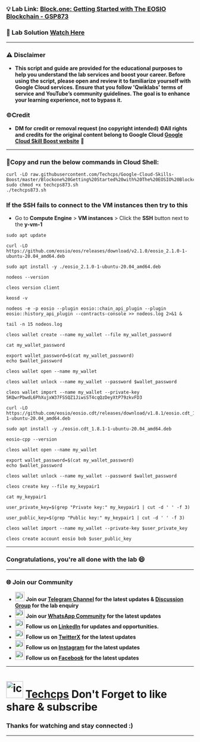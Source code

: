 
### 💡 Lab Link: [Block.one: Getting Started with The EOSIO Blockchain - GSP873](https://www.cloudskillsboost.google/focuses/18269?parent=catalog)

### 🚀 Lab Solution [Watch Here](https://youtu.be/QieAOMw3I_8)

---

### ⚠️ Disclaimer
- **This script and guide are provided for  the educational purposes to help you understand the lab services and boost your career. Before using the script, please open and review it to familiarize yourself with Google Cloud services. Ensure that you follow 'Qwiklabs' terms of service and YouTube’s community guidelines. The goal is to enhance your learning experience, not to bypass it.**

### ©Credit
- **DM for credit or removal request (no copyright intended) ©All rights and credits for the original content belong to Google Cloud [Google Cloud Skill Boost website](https://www.cloudskillsboost.google/)** 🙏

---

### 🚨Copy and run the below commands in Cloud Shell:


```
curl -LO raw.githubusercontent.com/Techcps/Google-Cloud-Skills-Boost/master/Blockone%20Getting%20Started%20with%20The%20EOSIO%20Blockchain/techcps873.sh
sudo chmod +x techcps873.sh
./techcps873.sh
```
### If the SSH fails to connect to the VM instances then try to this 
- Go to **Compute Engine** > **VM instances** > Click the **SSH** button next to the **y-vm-1**

```
sudo apt update

curl -LO https://github.com/eosio/eos/releases/download/v2.1.0/eosio_2.1.0-1-ubuntu-20.04_amd64.deb

sudo apt install -y ./eosio_2.1.0-1-ubuntu-20.04_amd64.deb

nodeos --version

cleos version client

keosd -v

nodeos -e -p eosio --plugin eosio::chain_api_plugin --plugin eosio::history_api_plugin --contracts-console >> nodeos.log 2>&1 &

tail -n 15 nodeos.log

cleos wallet create --name my_wallet --file my_wallet_password

cat my_wallet_password

export wallet_password=$(cat my_wallet_password)
echo $wallet_password

cleos wallet open --name my_wallet

cleos wallet unlock --name my_wallet --password $wallet_password

cleos wallet import --name my_wallet --private-key 5KQwrPbwdL6PhXujxW37FSSQZ1JiwsST4cqQzDeyXtP79zkvFD3

curl -LO https://github.com/eosio/eosio.cdt/releases/download/v1.8.1/eosio.cdt_1.8.1-1-ubuntu-20.04_amd64.deb

sudo apt install -y ./eosio.cdt_1.8.1-1-ubuntu-20.04_amd64.deb

eosio-cpp --version

cleos wallet open --name my_wallet

export wallet_password=$(cat my_wallet_password)
echo $wallet_password

cleos wallet unlock --name my_wallet --password $wallet_password

cleos create key --file my_keypair1

cat my_keypair1

user_private_key=$(grep "Private key:" my_keypair1 | cut -d ' ' -f 3)

user_public_key=$(grep "Public key:" my_keypair1 | cut -d ' ' -f 3)

cleos wallet import --name my_wallet --private-key $user_private_key

cleos create account eosio bob $user_public_key
```

---

### Congratulations, you're all done with the lab 😄

---

### 🌐 Join our Community

- <img src="https://github.com/user-attachments/assets/a4a4b767-151c-461d-bca1-da6d4c0cd68a" alt="icon" width="25" height="25"> **Join our [Telegram Channel](https://t.me/Techcps) for the latest updates & [Discussion Group](https://t.me/Techcpschat) for the lab enquiry**
- <img src="https://github.com/user-attachments/assets/aa10b8b2-5424-40bc-8911-7969f29f6dae" alt="icon" width="25" height="25"> **Join our [WhatsApp Community](https://whatsapp.com/channel/0029Va9nne147XeIFkXYv71A) for the latest updates**
- <img src="https://github.com/user-attachments/assets/b9da471b-2f46-4d39-bea9-acdb3b3a23b0" alt="icon" width="25" height="25"> **Follow us on [LinkedIn](https://www.linkedin.com/company/techcps/) for updates and opportunities.**
- <img src="https://github.com/user-attachments/assets/a045f610-775d-432a-b171-97a2d19718e2" alt="icon" width="25" height="25"> **Follow us on [TwitterX](https://twitter.com/Techcps_/) for the latest updates**
- <img src="https://github.com/user-attachments/assets/84e23456-7ed3-402a-a8a9-5d2fb5b44849" alt="icon" width="25" height="25"> **Follow us on [Instagram](https://instagram.com/techcps/) for the latest updates**
- <img src="https://github.com/user-attachments/assets/fc77ddc4-5b3b-42a9-a8da-e5561dce0c70" alt="icon" width="25" height="25"> **Follow us on [Facebook](https://facebook.com/techcps/) for the latest updates**

---

# <img src="https://github.com/user-attachments/assets/6ee41001-c795-467c-8d96-06b56c246b9c" alt="icon" width="45" height="45"> [Techcps](https://www.youtube.com/@techcps) Don't Forget to like share & subscribe

### Thanks for watching and stay connected :)
---
